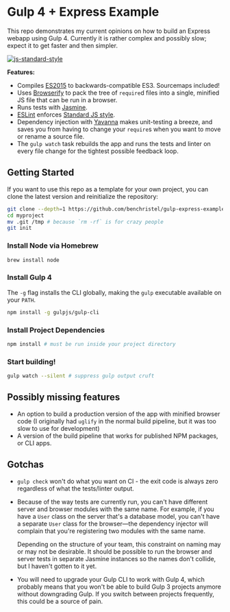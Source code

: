 # Gulp 4 + Express Example

This repo demonstrates my current opinions on how to build an Express webapp using Gulp 4. Currently it is rather complex and possibly slow; expect it to get faster and then simpler.

[![js-standard-style](https://cdn.rawgit.com/feross/standard/master/badge.svg)](http://standardjs.com)

**Features:**

- Compiles [ES2015](https://babeljs.io/docs/learn-es2015/) to backwards-compatible ES3. Sourcemaps included!
- Uses [Browserify](http://browserify.org/) to pack the tree of `require`d files into a single, minified JS file that can be run in a browser.
- Runs tests with [Jasmine](http://jasmine.github.io/2.4/introduction.html).
- [ESLint](http://eslint.org/) enforces [Standard JS style](http://standardjs.com).
- Dependency injection with [Yavanna](https://www.npmjs.com/package/@benchristel/yavanna) makes unit-testing a breeze, and saves you from having to change your `require`s when you want to move or rename a source file.
- The `gulp watch` task rebuilds the app and runs the tests and linter on every file change for the tightest possible feedback loop.

## Getting Started

If you want to use this repo as a template for your own project, you can clone the latest version and reinitialize the repository:

```bash
git clone --depth=1 https://github.com/benchristel/gulp-express-example.git myproject
cd myproject
mv .git /tmp # because `rm -rf` is for crazy people
git init
```

### Install Node via Homebrew

```bash
brew install node
```

### Install Gulp 4

The `-g` flag installs the CLI globally, making the `gulp` executable available on your `PATH`.

```bash
npm install -g gulpjs/gulp-cli
```

### Install Project Dependencies

```bash
npm install # must be run inside your project directory
```

### Start building!

```bash
gulp watch --silent # suppress gulp output cruft
```

## Possibly missing features

- An option to build a production version of the app with minified browser code (I originally had `uglify` in the normal build pipeline, but it was too slow to use for development)
- A version of the build pipeline that works for published NPM packages, or CLI apps.

## Gotchas

- `gulp check` won't do what you want on CI - the exit code is always zero regardless of what the tests/linter output.
- Because of the way tests are currently run, you can't have different server and browser modules with the same name. For example, if you have a `User` class on the server that's a database model, you can't have a separate `User` class for the browser—the dependency injector will complain that you're registering two modules with the same name.

  Depending on the structure of your team, this constraint on naming may or may not be desirable. It should be possible to run the browser and server tests in separate Jasmine instances so the names don't collide, but I haven't gotten to it yet.
- You will need to upgrade your Gulp CLI to work with Gulp 4, which probably means that you won't be able to build Gulp 3 projects anymore without downgrading Gulp. If you switch between projects frequently, this could be a source of pain.
